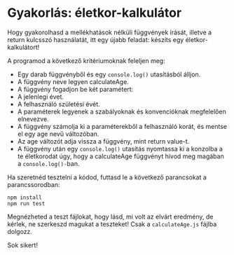 # Gyakorlás: életkor-kalkulátor

Hogy gyakorolhasd a mellékhatások nélküli függvények írását, illetve a return kulcsszó használatát, itt egy újabb feladat: készíts egy életkor-kalkulátort!

A programod a következő kritériumoknak feleljen meg:

- Egy darab függvényből és egy `console.log()` utasításból álljon.
- A függvény neve legyen calculateAge.
- A függvény fogadjon be két paramétert:
- A jelenlegi évet.
- A felhasználó születési évét.
- A paraméterek legyenek a szabályoknak és konvencióknak megfelelően elnevezve.
- A függvény számolja ki a paraméterekből a felhasználó korát, és mentse el egy age nevű változóban.
- Az age változót adja vissza a függvény, mint return value-t.
- A függvény után egy `console.log()` utasítás nyomtassa ki a konzolba a te életkorodat úgy, hogy a calculateAge függvényt hívod meg magában a `console.log()-`ban.

Ha szeretnéd tesztelni a kódod, futtasd le a következő parancsokat a parancssorodban:

```
npm install
npm run test
```

Megnézheted a teszt fájlokat, hogy lásd, mi volt az elvárt eredmény, de kérlek, ne szerkeszd magukat a teszteket! Csak a `calculateAge.js` fájlba dolgozz.

Sok sikert!
